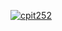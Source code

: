 [![cpit252](https://circleci.com/gh/cpit251/unit-testing-coverage-demo.svg?style=svg)](https://app.circleci.com/pipelines/github/RakanSalama)